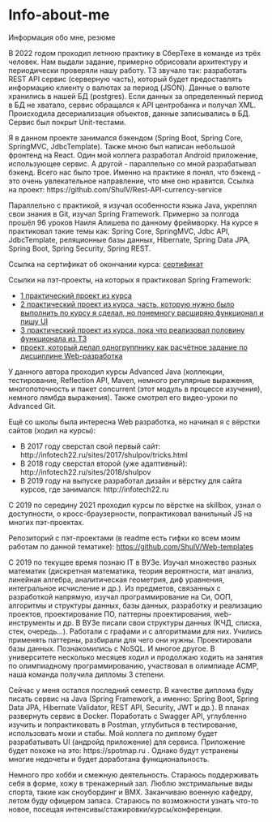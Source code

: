 # Info-about-me
Информация обо мне, резюме

<p>
В 2022 годом проходил летнюю практику в СберТехе в команде из трёх человек. Нам выдали задание, примерно обрисовали архитектуру и периодически проверяли нашу работу. ТЗ звучало так: разработать REST API сервис (серверную часть), который будет предоставлять информацию клиенту о валютах за период (JSON). Данные о валюте хранились в нашей БД (postgres). Если данных за определенный период в БД не хватало, сервис обращался к API центробанка и получал XML. Происходила десериализация объектов, данные записывались в БД.
Сервис был покрыт Unit-тестами. 
</p>
<p>
Я в данном проекте занимался бэкендом (Spring Boot, Spring Core, SpringMVC, JdbcTemplate). Также мною был написан небольшой фронтенд на React. Один мой коллега разработал Android приложение, использующее сервис. А другой - параллельно со мной разрабатывал бэкенд. Всего нас было трое. Именно на практике я понял, что бэкенд - это очень увлекательное направление, что мне оно нравится.
    Ссылка на проект: https://github.com/ShulV/Rest-API-currency-service
</p>   
<p>
Параллельно с практикой, я изучал особенности языка Java, укреплял свои знания в Git, изучал Spring Framework. Примерно за полгода прошёл 96 уроков Наиля Алишева по данному фреймворку. На курсе я практиковал такие темы как: Spring Core, SpringMVC, Jdbc API, JdbcTemplate, реляционные базы данных, Hibernate, Spring Data JPA, Spring Boot, Spring Security, Spring REST.
    
Ссылка на сертификат об окончании курса: <a href="https://github.com/ShulV/Info-about-me/blob/main/certificates/certificate__spring-course.pdf">сертификат</a>
    
Ссылки на пэт-проекты, на которых я практиковал Spring Framework:
<ul>
  <li>
  <a href="https://github.com/ShulV/CRUD-app-JDBC-Template">
  1 практический проект из курса
  </a>
  </li>
  <li>
    <a href="https://github.com/ShulV/Spring-Data-JPA-project">
    2 практический проект из курса, часть, которую нужно было выполнить по курсу я сделал, но понемногу расширяю функционал и пишу UI
    </a>
  </li>
  <li>
    <a href="https://github.com/ShulV/Sensor-and-rest-service">
    3 практический проект из курса, пока что  реализовал половину функционала из ТЗ
    </a>
  </li>
  <li>
    <a href="https://github.com/ShulV/Car-service-monolith">
    проект, который делал одногруппнику как расчётное задание по дисциплине Web-разработка
    </a>
  </li>
</ul>
</p>
    
<p>
У данного автора проходил курсы Advanced Java (коллекции, тестирование, Reflection API, Maven, немного регулярные выражения, многопоточность и пакет concurrent (этот модуль в процессе изучения), немного лямбда выражения). Также смотрел его видео-уроки по Advanced Git.
</p>

<p>
Ещё со школы была интересна Web разработка, но начинал я с вёрстки сайтов (ходил на курсы):
<ul>
<li>
В 2017 году сверстал свой первый сайт: http://infotech22.ru/sites/2017/shulpov/tricks.html
</li>
<li>
В 2018 году сверстал второй (уже адаптивный): http://infotech22.ru/sites/2018/shulpov
</li>
<li>
В 2019 году на выпуске разработал дизайн и вёрстку для сайта курсов, где занимался:
http://infotech22.ru
</li>
</ul>
</p>

<p>
С 2019 по середину 2021 проходил курсы по вёрстке на skillbox, узнал о доступности, о кросс-браузерности, попрактиковал ванильный JS на многих пэт-проектах.
    
Репозиторий с пэт-проектами (в readme есть гифки ко всем моим работам по данной тематике):
https://github.com/ShulV/Web-templates
</p>

<p>
С 2019 по текущее время познаю IT в ВУЗе. Изучал множество разных математик (дискретная математика, теория вероятности, мат анализ, линейная алгебра, аналитическая геометрия, диф уравнения, интегральное исчисление и  др.). Из предметов, связанных с разработкой напрямую, изучал программирование на Си, ООП, алгоритмы и структуры данных, базы данных, разработку и реализацию проектов, проектирование ПО, паттерны проектирования, web-инструменты и др.
В ВУЗе писали свои структуры данных (КЧД, списка, стек, очередь...). Работали с графами и с алгоритмами для них. Учились применять паттерны, разбирали для чего они нужны. Проектировали базы данных. Познакомились с NoSQL. И многое другое.
В университете несколько месяцев ходил и продолжаю ходить на занятия по олимпиадному программированию, участвовал в олимпиаде ACMP, наша команда получила дипломы 3 степени.
</p>

<p>
Сейчас у меня остался последний семестр. В качестве диплома буду писать сервис на Java (Spring Framework, а именно: Spring Boot, Spring Data JPA, Hibernate Validator, REST API, Security, JWT и др.). В планах развернуть сервис в Docker. Поработать с Swagger API, углубленно изучить и попрактиковать в Postman, углубиться в тестирование, использовать моки и стабы. Мой коллега по диплому будет разрабатывать UI (андройд приложение) для сервиса. Приложение будет похоже на это: https://spotmap.ru . Однако будут устранены многие недочеты и будет доработана функциональность.
</p>

<p>
Немного про хобби и смежную деятельность. Стараюсь поддерживать себя в форме, хожу в тренажерный зал. Люблю экстримальные виды спорта, такие как сноубординг и BMX. Заканчиваю военную кафедру, летом буду офицером запаса. Стараюсь по возможности узнать что-то новое, посещая интенсивы/стажировки/курсы/конференции.
</p>

